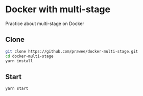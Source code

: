 # Docker with multi-stage

Practice about multi-stage on Docker

## Clone

```bash
git clone https://github.com/prawee/docker-multi-stage.git
cd docker-multi-stage
yarn install
```

## Start

```bash
yarn start
```